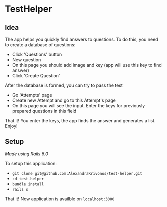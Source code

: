 # TestHelper

## Idea

The app helps you quickly find answers to questions. To do this, you need to create a database of questions:
- Click 'Questions' button
- New question
- On this page you should add image and key (app will use this key to find answer)
- Click 'Create Question'

After the database is formed, you can try to pass the test
- Go 'Attempts' page
- Create new Attempt and go to this Attempt's page
- On this page you will see the input. Enter the keys for previously prepared questions in this field

That it! You enter the keys, the app finds the answer and generates a list. Enjoy!

## Setup
*Made using Rails 6.0*

To setup this application:
- `git clone git@github.com:AlexandraKrivonos/test-helper.git`
- `cd test-helper`
- `bundle install`
- `rails s`

That it! Now application is availble on `localhost:3000`
